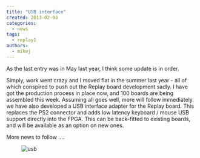 ```yaml
---
title: "USB interface"
created: 2013-02-03
categories: 
  - news
tags:
  - replay1
authors: 
  - mikej
---
```


As the last entry was in May last year, I think some update is in order.

Simply, work went crazy and I moved flat in the summer last year - all of which conspired to push out the Replay board development sadly. I have got the production process in place now, and 100 boards are being assembled this week. Assuming all goes well, more will follow immediately. we have also developed a USB interface adapter for the Replay board. This replaces the PS2 connector and adds low latency keyboard / mouse USB support directly into the FPGA. This can be back-fitted to existing boards, and will be available as an option on new ones.

More news to follow ....

<figure>

![usb](@assets/images/post/usb.jpg)

</figure>